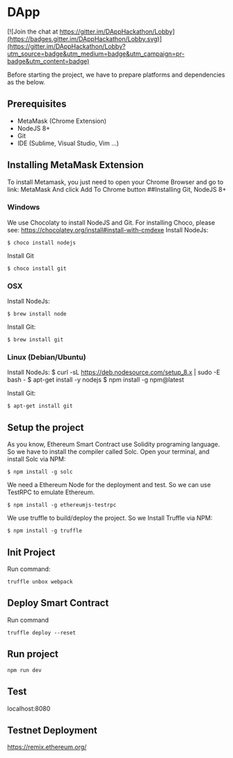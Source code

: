 # DApp

[![Join the chat at https://gitter.im/DAppHackathon/Lobby](https://badges.gitter.im/DAppHackathon/Lobby.svg)](https://gitter.im/DAppHackathon/Lobby?utm_source=badge&utm_medium=badge&utm_campaign=pr-badge&utm_content=badge)

Before starting the project, we have to prepare platforms and dependencies as the below.
## Prerequisites
- MetaMask (Chrome Extension)
- NodeJS 8+
- Git
- IDE (Sublime, Visual Studio, Vim ...)

## Installing MetaMask Extension
To install Metamask, you just need to open your Chrome Browser and go to link: MetaMask
And click Add To Chrome button
##Installing Git, NodeJS 8+
### Windows
We use Chocolaty to install NodeJS and Git. For installing Choco, please see: https://chocolatey.org/install#install-with-cmdexe 
Install NodeJs:
```
$ choco install nodejs
```


Install Git
```
$ choco install git
```


### OSX
Install NodeJs:
```
$ brew install node
```

Install Git:
```
$ brew install git
```


### Linux (Debian/Ubuntu)
Install NodeJs:
$ curl -sL https://deb.nodesource.com/setup_8.x | sudo -E bash -
$ apt-get install -y nodejs
$ npm install -g npm@latest


Install Git:
```
$ apt-get install git
```
## Setup the project
As you know, Ethereum Smart Contract use Solidity programing language. So we have to install the compiler called Solc.
Open your terminal, and install Solc via NPM:
```
$ npm install -g solc
```


We need a Ethereum Node for the deployment and test. So we can use TestRPC to emulate Ethereum.
```
$ npm install -g ethereumjs-testrpc
```


We use truffle to build/deploy the project. So we Install Truffle via NPM: 
```
$ npm install -g truffle
```

## Init Project
Run command:
```
truffle unbox webpack
```

## Deploy Smart Contract
Run command
```
truffle deploy --reset
```

## Run project
```
npm run dev
```

## Test
localhost:8080

## Testnet Deployment
https://remix.ethereum.org/

